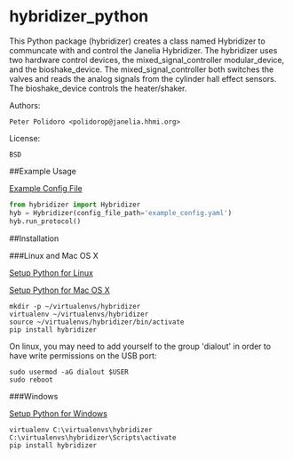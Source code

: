 hybridizer_python
=================

This Python package (hybridizer) creates a class named Hybridizer to
communcate with and control the Janelia Hybridizer. The hybridizer
uses two hardware control devices, the mixed\_signal\_controller
modular\_device, and the bioshake_device. The
mixed\_signal\_controller both switches the valves and reads the
analog signals from the cylinder hall effect sensors. The
bioshake\_device controls the heater/shaker.

Authors:

    Peter Polidoro <polidorop@janelia.hhmi.org>

License:

    BSD

##Example Usage

[Example Config File](./example_config.yaml)

```python
from hybridizer import Hybridizer
hyb = Hybridizer(config_file_path='example_config.yaml')
hyb.run_protocol()
```

##Installation

###Linux and Mac OS X

[Setup Python for Linux](./PYTHON_SETUP_LINUX.md)

[Setup Python for Mac OS X](./PYTHON_SETUP_MAC_OS_X.md)

```shell
mkdir -p ~/virtualenvs/hybridizer
virtualenv ~/virtualenvs/hybridizer
source ~/virtualenvs/hybridizer/bin/activate
pip install hybridizer
```

On linux, you may need to add yourself to the group 'dialout' in order
to have write permissions on the USB port:

```shell
sudo usermod -aG dialout $USER
sudo reboot
```

###Windows

[Setup Python for Windows](./PYTHON_SETUP_WINDOWS.md)

```shell
virtualenv C:\virtualenvs\hybridizer
C:\virtualenvs\hybridizer\Scripts\activate
pip install hybridizer
```
